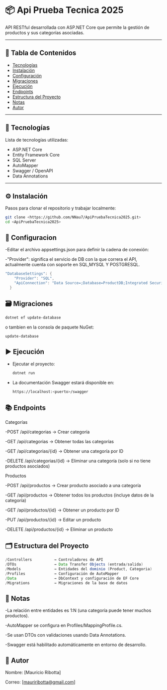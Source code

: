 # 📦 Api Prueba Tecnica 2025

API RESTful desarrollada con ASP.NET Core que permite la gestión de productos y sus categorías asociadas.

---

## 📑 Tabla de Contenidos

- [Tecnologías](#tecnologías)
- [Instalación](#instalación)
- [Configuración](#configuración)
- [Migraciones](#migraciones)
- [Ejecución](#ejecución)
- [Endpoints](#endpoints)
- [Estructura del Proyecto](#estructura-del-proyecto)
- [Notas](#notas)
- [Autor](#autor)

---

## 🚀 Tecnologías

Lista de tecnologías utilizadas:

- ASP.NET Core
- Entity Framework Core
- SQL Server
- AutoMapper
- Swagger / OpenAPI
- Data Annotations

---

## ⚙️ Instalación

Pasos para clonar el repositorio y trabajar localmente:

```bash
git clone <https://github.com/NNau7/ApiPruebaTecnica2025.git>
cd <ApiPruebaTecnica2025>
```

## 🔧 Configuracion

-Editar el archivo appsettings.json para definir la cadena de conexión:

-"Provider": significa el servicio de DB con la que correra el API, actualmente cuenta con soporte en SQL,MYSQL Y POSTGRESQL.
  ```java
  "DatabaseSettings": {
      "Provider": "SQL",
      "ApiConnection": "Data Source=;Database=ProductDB;Integrated Security=True;Connect Timeout=30;Encrypt=False;Trust Server Certificate=True;Application Intent=ReadWrite;Multi Subnet Failover=False"
    }
 ```


## 🗃️ Migraciones
```bash
dotnet ef update-database
```
o tambien en la consola de paquete NuGet:
```bash
update-database
```

## ▶️ Ejecución
- Ejecutar el proyecto:
  ```bash
  dotnet run
  ```
- La documentación Swagger estará disponible en:
  ```bash
  https://localhost:<puerto>/swagger
  ```

## 📚 Endpoints
Categorías

-POST /api/categorias → Crear categoría

-GET /api/categorias → Obtener todas las categorías

-GET /api/categorias/{id} → Obtener una categoría por ID

-DELETE /api/categorias/{id} → Eliminar una categoría (solo si no tiene productos asociados)

Productos

-POST /api/productos → Crear producto asociado a una categoría

-GET /api/productos → Obtener todos los productos (incluye datos de la categoría)

-GET /api/productos/{id} → Obtener un producto por ID

-PUT /api/productos/{id} → Editar un producto

-DELETE /api/productos/{id} → Eliminar un producto

## 🗂️ Estructura del Proyecto
```java
/Controllers          → Controladores de API
/DTOs                 → Data Transfer Objects (entrada/salida)
/Models               → Entidades del dominio (Product, Categoria)
/Profiles             → Configuración de AutoMapper
/Data                 → DbContext y configuración de EF Core
/Migrations           → Migraciones de la base de datos
```

## 📝 Notas

-La relación entre entidades es 1:N (una categoría puede tener muchos productos).

-AutoMapper se configura en Profiles/MappingProfile.cs.

-Se usan DTOs con validaciones usando Data Annotations.

-Swagger está habilitado automáticamente en entorno de desarrollo.


## 👤 Autor

Nombre: [Mauricio Ribotta]

Correo: [mauriribotta@gmail.com]

